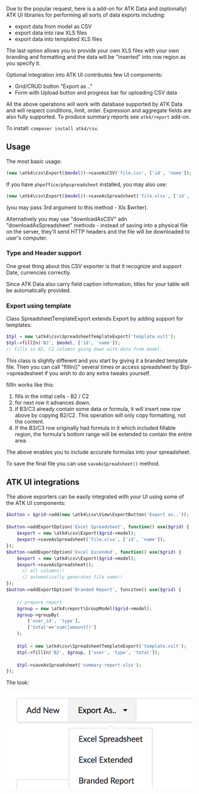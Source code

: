 Due to the popular request, here is a add-on for ATK Data and (optionally) ATK UI libraries for performing all sorts of data exports including:

- export data from model as CSV
- export data into raw XLS files
- export data into templated XLS files

The last option allows you to provide your own XLS files with your own branding and formatting and the data will be "inserted" into row region as you specify it.

Optional integration into ATK UI contributes few UI components:

- Grid/CRUD button "Export as .."
- Form with Upload button and progress bar for uploading CSV data

All the above operations will work with database supported by ATK Data and will respect conditions, limit, order. Expression and aggregate fields are also fully supported. To produce summary reports see `atk4/report` add-on.

To install: `composer install atk4/csv`.

## Usage

The most basic usage:

```php
(new \atk4\csv\Export($model))->saveAsCSV('file.csv', ['id', 'name']);
```

If you have `phpoffice/phpspreadsheet` installed, you may also use:

``` php
(new \atk4\csv\Export($model))->saveAsSpreadsheet('file.xlsx', ['id', 'name']);
```

(you may pass 3rd argument to this method - Xls $writer).

Alternatively you may use "downloadAsCSV" adn "downloadAsSpreadsheet" methods - instead of saving into a physical file on the server, they'll send HTTP headers and the file will be downloaded to user's computer. 

### Type and Header support

One great thing about this CSV exporter is that it recognize and support Date, currencies correctly.

Since ATK Data also carry field caption information, titles for your table will be automatically provided.

### Export using template

Class SpreadsheetTemplateExport extends Export by adding support for templates:

``` php
$tpl = new \atk4\csv\SpreadsheetTemplateExport('template.xslt');
$tpl->fillIn('B2', $model, ['id', 'name']);
// fills in B2, C2 columns going down with data from model.
```

This class is slightly different and you start by giving it a branded template file. Then you can call "fillIn()" several times or access spreadsheet by $tpl->spreadesheet if you wish to do any extra tweaks yourself.

fillIn works like this:

1. fills in the initial cells - B2 / C2
2. for next row it advances down. 
3. if B3/C3 already contain some data or formula, it will insert new row above by copying B2/C2. This operation will only copy formatting, not the content.
4. If the B3/C3 row originally had formula in it which included fillable region, the formula's bottom range will be extended to contain the entire area.

The above enables you to include accurate formulas into your spreadsheet.

To save the final file you can use `saveAsSpreadsheet()` method.

## ATK UI integrations

The above exporters can be easily integrated with your UI using some of the ATK UI components:

``` php
$button = $grid->add(new \atk4\csv\View\ExportButton('Export as..'));

$button->addExportOption('Excel Spreadsheet', function() use($grid) {
    $export = new \atk4\csv\Export($grid->model);
    $export->saveAsSpreadsheet('file.xlsx', ['id', 'name']);
});
$button->addExportOption('Excel Excended', function() use($grid) {
    $export = new \atk4\csv\Export($grid->model);
    $export->saveAsSpreadsheet();  
      // all columns!!
      // automatically generates file name!!
});
$button->addExportOption('Branded Report', funciton() use($grid) {
    
    // prepare report
    $group = new \atk4\report\GroupModel($grid->model);
    $group->groupBy(
        ['user_id', 'type'],
        ['total'=>'sum([amount])']
    );
    
	$tpl = new \atk4\csv\SpreadsheetTemplateExport('template.xslt');
	$tpl->fillIn('B2', $group, ['user', 'type', 'total']);
    
    $tpl->saveAsSpreadsheet('summary-report.xlsx');
});
```

The look:

![example](docs/images/example.png)

